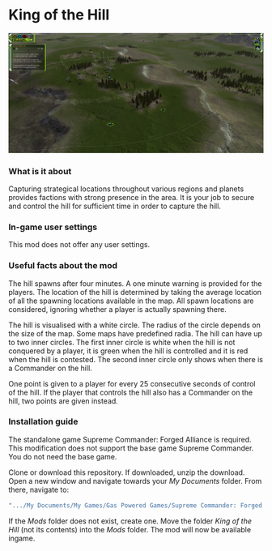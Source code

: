 # King of the Hill

![](/images/overview.png)

### What is it about
Capturing strategical locations throughout various regions and planets provides factions with strong presence in the area. It is your job to secure and control the hill for sufficient time in order to capture the hill.

### In-game user settings
This mod does not offer any user settings.

### Useful facts about the mod
The hill spawns after four minutes. A one minute warning is provided for the players. The location of the hill is determined by taking the average location of all the spawning locations available in the map. All spawn locations are considered, ignoring whether a player is actually spawning there.

The hill is visualised with a white circle. The radius of the circle depends on the size of the map. Some maps have predefined radia. The hill can have up to two inner circles. The first inner circle is white when the hill is not conquered by a player, it is green when the hill is controlled and it is red when the hill is contested. The second inner circle only shows when there is a Commander on the hill.

One point is given to a player for every 25 consecutive seconds of control of the hill. If the player that controls the hill also has a Commander on the hill, two points are given instead.

### Installation guide
The standalone game Supreme Commander: Forged Alliance is required. This modification does not support the base game Supreme Commander. You do not need the base game.

Clone or download this repository. If downloaded, unzip the download. Open a new window and navigate towards your _My Documents_ folder. From there, navigate to: 
``` sh
".../My Documents/My Games/Gas Powered Games/Supreme Commander: Forged Alliance/Mods"
```
If the _Mods_ folder does not exist, create one. Move the folder _King of the Hill_ (not its contents) into the _Mods_ folder. The mod will now be available ingame.

<pretty image>
